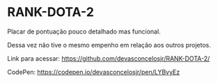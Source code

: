 # RANK-DOTA-2

Placar de pontuação pouco detalhado mas funcional.

Dessa vez não tive o mesmo empenho em relação aos outros projetos.

Link para acessar: https://github.com/devasconcelosjr/RANK-DOTA-2/

CodePen: https://codepen.io/devasconcelosjr/pen/LYBvyEz
